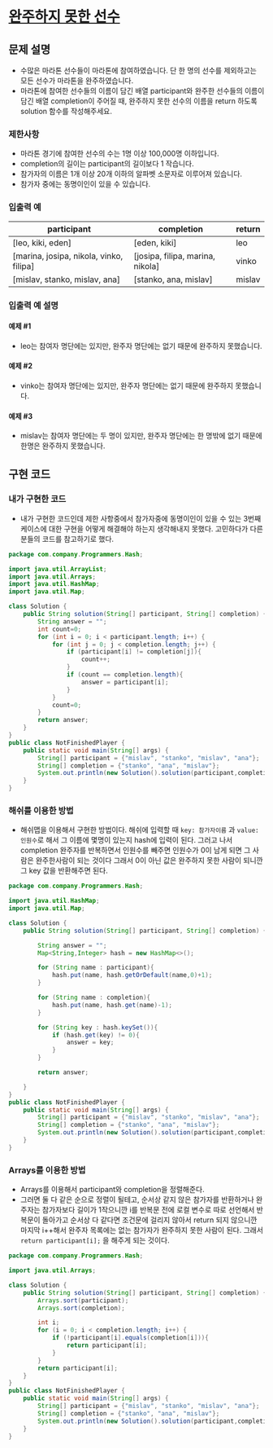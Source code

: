 # [완주하지 못한 선수](https://programmers.co.kr/learn/courses/30/lessons/42576)
## 문제 설명
* 수많은 마라톤 선수들이 마라톤에 참여하였습니다. 단 한 명의 선수를 제외하고는 모든 선수가 마라톤을 완주하였습니다.
* 마라톤에 참여한 선수들의 이름이 담긴 배열 participant와 완주한 선수들의 이름이 담긴 배열 completion이 주어질 때, 완주하지 못한 선수의 이름을 return 하도록 solution 함수를 작성해주세요.

### 제한사항
* 마라톤 경기에 참여한 선수의 수는 1명 이상 100,000명 이하입니다.
* completion의 길이는 participant의 길이보다 1 작습니다.
* 참가자의 이름은 1개 이상 20개 이하의 알파벳 소문자로 이루어져 있습니다.
* 참가자 중에는 동명이인이 있을 수 있습니다.

### 입출력 예
| participant |	completion | return |
| ----------- | ---------- | ------ |
| [leo, kiki, eden] | [eden, kiki] | leo |
| [marina, josipa, nikola, vinko, filipa] |	[josipa, filipa, marina, nikola] |	vinko |
| [mislav, stanko, mislav, ana] | [stanko, ana, mislav] | mislav |

### 입출력 예 설명
#### 예제 #1
* leo는 참여자 명단에는 있지만, 완주자 명단에는 없기 때문에 완주하지 못했습니다.

#### 예제 #2
* vinko는 참여자 명단에는 있지만, 완주자 명단에는 없기 때문에 완주하지 못했습니다.

#### 예제 #3
* mislav는 참여자 명단에는 두 명이 있지만, 완주자 명단에는 한 명밖에 없기 때문에 한명은 완주하지 못했습니다.

## 구현 코드
### 내가 구현한 코드
* 내가 구현한 코드인데 제한 사항중에서 참가자중에 동명이인이 있을 수 있는 3번째 케이스에 대한
구현을 어떻게 해결해야 하는지 생각해내지 못했다. 고민하다가 다른 분들의 코드를 참고하기로 했다.
```java
package com.company.Programmers.Hash;

import java.util.ArrayList;
import java.util.Arrays;
import java.util.HashMap;
import java.util.Map;

class Solution {
    public String solution(String[] participant, String[] completion) {
        String answer = "";
        int count=0;
        for (int i = 0; i < participant.length; i++) {
            for (int j = 0; j < completion.length; j++) {
                if (participant[i] != completion[j]){
                    count++;
                }
                if (count == completion.length){
                    answer = participant[i];
                }
            }
            count=0;
        }
        return answer;
    }
}
public class NotFinishedPlayer {
    public static void main(String[] args) {
        String[] participant = {"mislav", "stanko", "mislav", "ana"};
        String[] completion = {"stanko", "ana", "mislav"};
        System.out.println(new Solution().solution(participant,completion));
    }
}
```

### 해쉬를 이용한 방법
* 해쉬맵을 이용해서 구현한 방법이다. 해쉬에 입력할 때 `key: 참가자이름` 과 `value: 인원수`로 해서
그 이름에 몇명이 있는지 hash에 입력이 된다. 그러고 나서 completion 완주자를 반복하면서 인원수를 빼주면
인원수가 0이 남게 되면 그 사람은 완주한사람이 되는 것이다 그래서 0이 아닌 값은 완주하지 못한 사람이 되니깐
그 key 값을 반환해주면 된다.

```java
package com.company.Programmers.Hash;

import java.util.HashMap;
import java.util.Map;

class Solution {
    public String solution(String[] participant, String[] completion) {

        String answer = "";
        Map<String,Integer> hash = new HashMap<>();

        for (String name : participant){
            hash.put(name, hash.getOrDefault(name,0)+1);
        }

        for (String name : completion){
            hash.put(name, hash.get(name)-1);
        }

        for (String key : hash.keySet()){
            if (hash.get(key) != 0){
                answer = key;
            }
        }

        return answer;

    }
}
public class NotFinishedPlayer {
    public static void main(String[] args) {
        String[] participant = {"mislav", "stanko", "mislav", "ana"};
        String[] completion = {"stanko", "ana", "mislav"};
        System.out.println(new Solution().solution(participant,completion));
    }
}
```

### Arrays를 이용한 방법
* Arrays를 이용해서 participant와 completion을 정렬해준다.
* 그러면 둘 다 같은 순으로 정렬이 될테고, 순서상 같지 않은 참가자를 반환하거나
완주자는 참가자보다 길이가 1작으니깐 i를 반복문 전에 로컬 변수로 따로 선언해서 반복문이 돌아가고 순서상 다 같다면 조건문에 걸리지 않아서
return 되지 않으니깐 마지막 i++해서 완주자 목록에는 없는 참가자가 완주하지 못한 사람이 된다.
그래서 `return participant[i];` 을 해주게 되는 것이다.
 
```java
package com.company.Programmers.Hash;

import java.util.Arrays;

class Solution {
    public String solution(String[] participant, String[] completion) {
        Arrays.sort(participant);
        Arrays.sort(completion);

        int i;
        for (i = 0; i < completion.length; i++) {
            if (!participant[i].equals(completion[i])){
                return participant[i];
            }
        }
        return participant[i];
    }
}
public class NotFinishedPlayer {
    public static void main(String[] args) {
        String[] participant = {"mislav", "stanko", "mislav", "ana"};
        String[] completion = {"stanko", "ana", "mislav"};
        System.out.println(new Solution().solution(participant,completion));
    }
}
```
